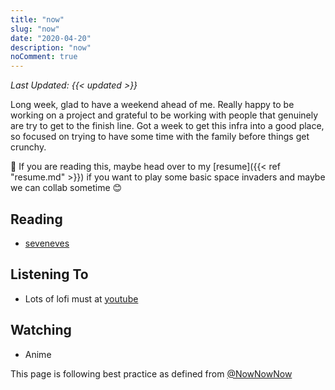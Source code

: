 ```yaml
---
title: "now"
slug: "now"
date: "2020-04-20"
description: "now"
noComment: true
---
```


_Last Updated: {{< updated >}}_

Long week, glad to have a weekend ahead of me. Really happy to be working on a project and grateful to be working with people that genuinely are try to get to the finish line.  Got a week to get this infra into a good place, so focused on trying to have some time with the family before things get crunchy.

👋 If you are reading this, maybe head over to my [resume]({{< ref "resume.md" >}}) if you want to play some basic space invaders and maybe we can collab sometime 😊

## Reading
- [seveneves](https://www.wikiwand.com/en/articles/Seveneves)

## Listening To
- Lots of lofi must at [youtube](https://www.youtube.com/watch?v=4xDzrJKXOOY)

## Watching
- Anime

This page is following best practice as defined from
[@NowNowNow](https://twitter.com/NowNowNow)
